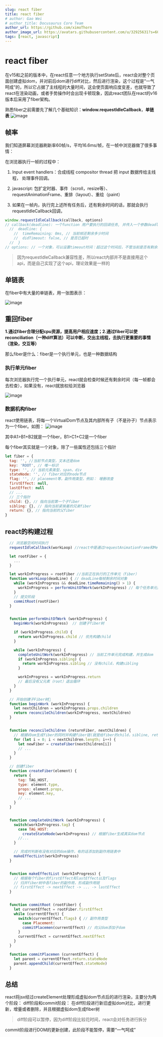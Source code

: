 ```yaml
---
slug: react fiber
title: react fiber
# author: Gao Wei
# author_title: Docusaurus Core Team
author_url: https://github.com/ximoThorn
author_image_url: https://avatars.githubusercontent.com/u/32925631?s=60&v=4
tags: [react, javascript]
---
```


# react fiber

在v15和之前的版本中，在react任意一个地方执行setState后，react会对整个页面创建虚拟dom，并对前后dom进行diff对比，然后进行渲染，这个过程是“一气呵成”的，所以它占据了主线程的大量时间，这会使页面响应度变差，也就导致了react在渲染动画，或者手势操作时会出现卡顿现象，因此react团队在react的v16版本后采用了fiber架构。

熟悉fiber之前需要先了解几个基础知识：**window.requestIdleCallback**，**单链表**
![image](https://user-images.githubusercontent.com/32925631/90331506-89c43c80-dfe7-11ea-9f1a-1934ed6a013f.png)


## 帧率
我们知道屏幕浏览器刷新率60帧/s，平均16.6ms/帧，在一帧中浏览器做了很多事情：

在浏览器执行一帧的过程中：

1. Input event handlers：合成线程 compositor thread 把 input 数据传给主线程， 处理事件回调。

2. javascript: 包扩定时器、事件（scroll，resize等）、requestAnimationFrame、重排（layout）、重绘（paint）

3. 如果在一帧内，执行完上述所有任务后，还有剩余时间的话，那就会执行requestIdleCallback回调，

```js
window.requestIdleCallback(callback, options)
// callback(deadline): 一个function 用户要执行的回调任务, 并传入一个参数deadline
  //  deadline: {
    //  timeRemaining: 0ms, // 当前帧还剩余多少时间
    //  didTimeout: false, // 是否已超时
  //  }
// options: // 一个对象，可以设置timeout时间：超过这个时间后，不管当前是否有剩余时间必须执行此回调

```
> 因为requestIdleCallback兼容性差，所以react内部并不是直接用这个api，而是自己实现了这个api，理论效果是一样的

## 单链表

在fiber中有大量的单链表，用一张图表示：

![image](https://user-images.githubusercontent.com/32925631/90331514-a19bc080-dfe7-11ea-9c2e-c30f3689455b.png)


## 重回fiber

**1.通过fiber合理分配cpu资源，提高用户相应速度；2.通过fiber可以使reconciliation（一种diff算法）可以中断，交出主线程，去执行更重要的事情（渲染，交互等）**

那么fiber是什么：fiber是一个执行单元，也是一种数据结构


### 执行单元fiber
每次浏览器执行完一个执行单元，react就会检查时候还有剩余时间（每一帧都会去检查），如果没有，react就放权给浏览器

![image](https://user-images.githubusercontent.com/32925631/90331527-bf692580-dfe7-11ea-8719-2d1066ba8be0.png)

### 数据机构fiber

react使用链表，将每一个VirtualDom节点及其内部所有子（不是孙子）节点表示为一个fiber。如图：
![image](https://user-images.githubusercontent.com/32925631/90331536-d14ac880-dfe7-11ea-9a24-f39fd629fd6f.png)


其中A1>B1+B2就是一个fiber，B1>C1+C2是一个fiber

每个fiber其实就是一个对象，除了一些属性还包括三个指针
```js
let fiber = {
  tag: '', //当前节点类型，文本还是dom
  key: 'ROOT', // 唯一标识
  type: '', // 当前元素类型，span、div
  stateNode: '', // fiber对应的node节点
  flag: '', // placement等，副作用类型，例如： 增删改查
  firstEffect: null, 
  lastEffect: null
  // ...
  // 三个指针
  child: {}, // 指向当前第一个子fiber
  sibling: {}, // 指向当前紧挨着的兄弟fiber
  return: {}, // 指向当前的父fiber
}
```

## react的构建过程
```js
  // 浏览器空闲时间执行
  requestIdleCallback(workLoop) //react中是通过requestAnimationFrame和MessageChannel实现的

  let rootFiber = {
    ...
  }

  let workInProgress = rootFiber //当前正在执行的工作单元（fiber）
  function workLoop(deadLine) { // deadLine每帧剩余时间对象
    while (workInProgress && deadLine.timeRemaining() > 1) {
      workInProgress = performUnitOfWork(workInProgress) // 每个任务单元执行完毕后返回下一个要执行的任务单元
    }
    // 提交阶段
    commitRoot(rootFiber)
  }


  function performUnitOfWork (workInProgress) {
    beginWork(workInProgress)  // 创建子fiber树

    if (workInProgress.child) {
      return workInProgress.child // 优先构建child
    }

    while (workInProgress) {
      completeUnitWork(workInProgress) // 当前工作单元完成构建，并生成dom
      if (workInProgress.sibling) {
        return workInProgress.sibling // 没有child，构建sibling
      }

      workInProgress = workInProgress.return
      // 最后没有父元素（root）退出循环
    }
  }

  // 开始创建子Fiber树🌲
  function beginWork (workInProgress) {
    let nextChildren = workInProgress.props.children
    return reconcileChildren(workInProgress, nextChildren)
  }


  function reconcileChildren (returnFiber, nextChildren) {
    // 根据VDom生成fiber的同时并构建fiber链(就是给fiber的child，sibline, return属性赋值)
    for (let i = 0; i < nextChildren.length; i++) {
      let newFiber = createFiber(nextChildren[i])
      // ...
    }
  }

  // 创建fiber
  function createFiber(element) {
    return {
      tag: TAG_HOST,
      type: element.type,
      props: element.props,
      key: element.key,
      // ...
    }
  }


  function completeUnitWork (workInProgress) {
    switch(workInProgress.tag) {
      case TAG_HOST:
        createStateNode(workInProgress) // 根据fiber生成真实dom节点
      //...
    }

    // 完成时判断有没有对应的dom操作，有的话添加到副作用链表中
    makeEffectList(workInProgress)
  }


  function makeEffectList (workInProgress) {
    // 根据每个fiber的firstEffect和lastEffect以及flags
    // 归并fiber树中各fiber的副作用，形成副作用链
    // firstEffect -> nextEffect -> ... -> lastEffect
  }


  function commitRoot (rootFiber) {
    let currentEffect = rootFiber.firstEffect
    while (currentEffect) {
      switch(currentEffect.flags) { // 副作用类型
        case Placement:
        commitPlacemen(currentEffect) // 向父dom添加子dom
      }
      currentEffect = currentEffect.nextEffect
    }
  }

  function commitPlacemen (currentEffect) {
    let parent = currentEffect.return.stateNode
    parent.appendChild(currentEffect.stateNode)
  }

```

## 总结
react将jsx经过createElement处理形成虚拟dom节点后的进行渲染，主要分为两个阶段：
diff阶段和commit阶段：
在diff阶段进行新旧虚拟dom对比，进行更新，增量或者删除，并且根据虚拟dom生成fiber树
> diff阶段可以暂停，因为diff阶段比较花时间，react会对任务进行拆分

commit阶段进行DOM的更新创建，此阶段不能暂停，需要“一气呵成”
